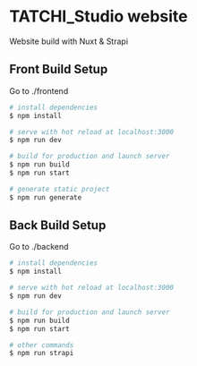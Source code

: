 # TATCHI_Studio website

Website build with Nuxt & Strapi

## Front Build Setup

Go to ./frontend

```bash
# install dependencies
$ npm install

# serve with hot reload at localhost:3000
$ npm run dev

# build for production and launch server
$ npm run build
$ npm run start

# generate static project
$ npm run generate
```

## Back Build Setup

Go to ./backend

```bash
# install dependencies
$ npm install

# serve with hot reload at localhost:3000
$ npm run dev

# build for production and launch server
$ npm run build
$ npm run start

# other commands
$ npm run strapi
```